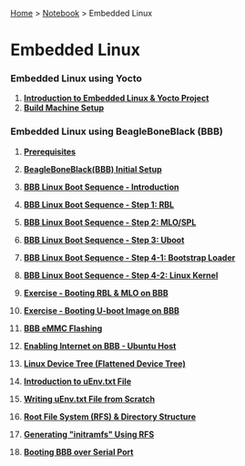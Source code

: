 <a href="../../">Home</a> > <a href="../notebook">Notebook</a> > Embedded Linux

# Embedded Linux



### Embedded Linux using Yocto

1. **<a href="./introduction-to-embedded-linux-and-yocto-project">Introduction to Embedded Linux & Yocto Project</a>**
1. **<a href="./build-machine-setup">Build Machine Setup</a>**



### Embedded Linux using BeagleBoneBlack (BBB)

1. **<a href="./prerequisites">Prerequisites</a>**

1. **<a href="./beagleboneblack-initial-setup">BeagleBoneBlack(BBB) Initial Setup</a>**

1. **<a href="./bbb-linux-boot-sequence-introduction">BBB Linux Boot Sequence - Introduction</a>**

1. **<a href="./bbb-linux-boot-sequence-step-1-rbl">BBB Linux Boot Sequence - Step 1: RBL</a>**

1. **<a href="./bbb-linux-boot-sequence-step-2-mlo-spl">BBB Linux Boot Sequence - Step 2: MLO/SPL</a>**

1. **<a href="./bbb-linux-boot-sequence-step-3-u-boot">BBB Linux Boot Sequence - Step 3: Uboot</a>**

1. **<a href="./bbb-linux-boot-sequence-step-4-1-bootstrap-loader">BBB Linux Boot Sequence - Step 4-1: Bootstrap Loader</a>**

1. **<a href="./bbb-linux-boot-sequence-step-4-2-linux-kernel">BBB Linux Boot Sequence - Step 4-2: Linux Kernel</a>**

1. **<a href="./exercise-booting-rbl-and-mlo-on-bbb">Exercise - Booting RBL & MLO on BBB</a>**

1. **<a href="./exercise-booting-u-boot-image-on-bbb">Exercise - Booting U-boot Image on BBB</a>**

1. **<a href="./bbb-emmc-flashing">BBB eMMC Flashing</a>**

1. **<a href="./enabling-internet-on-bbb-ubuntu-host">Enabling Internet on BBB - Ubuntu Host</a>**

1. **<a href="./linux-device-tree">Linux Device Tree (Flattened Device Tree)</a>**

1. **<a href="./introduction-to-uenv-txt-file">Introduction to uEnv.txt File</a>**

1. **<a href="./writing-uenv-txt-file-from-scratch">Writing uEnv.txt File from Scratch</a>**

1. **<a href="./root-file-system-and-directory-structure">Root File System (RFS) & Directory Structure</a>**

1. **<a href="./generating-initramfs-using-rfs">Generating "initramfs" Using RFS</a>**

1. **<a href="./booting-bbb-over-serial-port">Booting BBB over Serial Port</a>**

